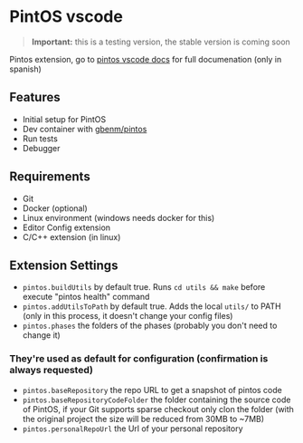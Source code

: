 # PintOS vscode

> **Important:** this is a testing version, the stable version is coming soon

Pintos extension, go to [pintos vscode docs](https://gbenm.github.io/pintos-utils/pintos-vscode)
for full documenation (only in spanish)

## Features

- Initial setup for PintOS
- Dev container with [gbenm/pintos](https://hub.docker.com/r/gbenm/pintos)
- Run tests
- Debugger

## Requirements

- Git
- Docker (optional)
- Linux environment (windows needs docker for this)
- Editor Config extension
- C/C++ extension (in linux)

## Extension Settings
- `pintos.buildUtils` by default true. Runs `cd utils && make` before execute "pintos health" command
- `pintos.addUtilsToPath` by default true. Adds the local `utils/` to PATH (only in this process, it doesn't change your config files)
- `pintos.phases` the folders of the phases (probably you don't need to change it)

### They're used as default for configuration (confirmation is always requested)
- `pintos.baseRepository` the repo URL to get a snapshot of pintos code
- `pintos.baseRepositoryCodeFolder` the folder containing the source code of PintOS, if your Git supports sparse checkout only clon the folder (with the original project the size will be reduced from 30MB to ~7MB)
- `pintos.personalRepoUrl` the Url of your personal repository

